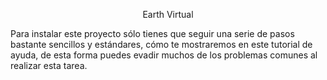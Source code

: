 <p align="center">Earth Virtual</p>


Para instalar este proyecto sólo tienes que seguir una serie de pasos bastante sencillos y estándares, cómo te mostraremos en este tutorial de ayuda, de esta forma puedes evadir muchos de los problemas comunes al realizar esta tarea.